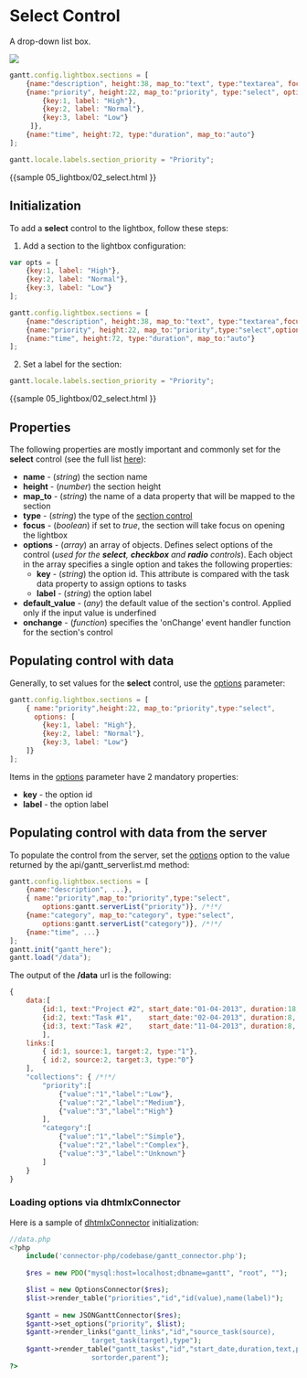 Select Control
=========================

A drop-down list box.

<img src="desktop/select_control.png"/>

~~~js
gantt.config.lightbox.sections = [
	{name:"description", height:38, map_to:"text", type:"textarea", focus:true},
    {name:"priority", height:22, map_to:"priority", type:"select", options: [ /*!*/
    	{key:1, label: "High"},                                               /*!*/
    	{key:2, label: "Normal"},                                             /*!*/
        {key:3, label: "Low"}                                                 /*!*/
     ]},                                                                      /*!*/
    {name:"time", height:72, type:"duration", map_to:"auto"}
];

gantt.locale.labels.section_priority = "Priority";
~~~

{{sample
	05_lightbox/02_select.html
}}

Initialization
-------------------

To add a **select** control to the lightbox, follow these steps:

1) Add a section to the lightbox configuration:

~~~js
var opts = [
	{key:1, label: "High"},                                            
    {key:2, label: "Normal"},                                         
    {key:3, label: "Low"}                                            
];

gantt.config.lightbox.sections = [
	{name:"description", height:38, map_to:"text", type:"textarea",focus:true},
    {name:"priority", height:22, map_to:"priority",type:"select",options:opts},      /*!*/                                                                 
    {name:"time", height:72, type:"duration", map_to:"auto"}
];
~~~

2) Set a label for the section:

~~~js
gantt.locale.labels.section_priority = "Priority";
~~~
	
        
{{sample
	05_lightbox/02_select.html
}}


Properties
-------------

The following properties are mostly important and commonly set for the **select** control (see the full list [here](api/gantt_lightbox_config.md)):

- **name** - (*string*) the section name 
- **height** - (*number*) the section height
- **map_to** - (*string*) the name of a data property that will be mapped to the section
- **type** - (*string*) the type of the [section control](desktop/default_edit_form.md#lightboxcontrols)
- **focus** - (*boolean*) if set to *true*, the section will take focus on opening the lightbox
- **options** - (*array*) an array of objects. Defines select options of the control (*used for the **select**, **checkbox**  and **radio**  controls*). Each object in the array specifies a single option and takes
the following properties:
	- **key** - (*string*) the option id. This attribute is compared with the task data property to assign options to tasks
	- **label** - (*string*) the option label
- **default_value** - (*any*) the default value of the section's control. Applied only if the input value is underfined	
- **onchange** - (*function*) specifies the 'onChange' event handler function for the section's control 


Populating control with data
-------------------------------

Generally, to set values for the **select** control, use the [options](api/gantt_lightbox_config.md) parameter:

~~~js
gantt.config.lightbox.sections = [
    { name:"priority",height:22, map_to:"priority",type:"select",
      options: [ 
		{key:1, label: "High"},                                               
    	{key:2, label: "Normal"},                                             
        {key:3, label: "Low"}                                                
    ]}                                                                    
];
~~~

Items in the [options](api/gantt_lightbox_config.md) parameter have 2 mandatory properties:

- **key** - the option id
- **label** - the option label


Populating control with data from the server
---------------------------------------------

To populate the control from the server, set the [options](api/gantt_lightbox_config.md) option to the value returned by the api/gantt_serverlist.md method:

~~~js
gantt.config.lightbox.sections = [
	{name:"description", ...},
	{ name:"priority",map_to:"priority",type:"select",
		options:gantt.serverList("priority")}, /*!*/
	{name:"category", map_to:"category", type:"select", 
		options:gantt.serverList("category")}, /*!*/
	{name:"time", ...}
];
gantt.init("gantt_here");
gantt.load("/data");
~~~

The output of the **/data** url is the following:

~~~js
{
	data:[
		{id:1, text:"Project #2", start_date:"01-04-2013", duration:18, parent:0},
		{id:2, text:"Task #1", 	  start_date:"02-04-2013", duration:8, parent:1},
		{id:3, text:"Task #2",    start_date:"11-04-2013", duration:8,  parent:1}
		],
	links:[
		{ id:1, source:1, target:2, type:"1"},
		{ id:2, source:2, target:3, type:"0"}
	],
	"collections": { /*!*/
		"priority":[
			{"value":"1","label":"Low"},
			{"value":"2","label":"Medium"},
			{"value":"3","label":"High"}
		],
		"category":[
			{"value":"1","label":"Simple"},
			{"value":"2","label":"Complex"},
			{"value":"3","label":"Unknown"}
		]
	}
}
~~~

### Loading options via dhtmlxConnector

Here is a sample of [dhtmlxConnector](desktop/howtostart_connector.md) initialization:

~~~php
//data.php
<?php
	include('connector-php/codebase/gantt_connector.php');
 
	$res = new PDO("mysql:host=localhost;dbname=gantt", "root", "");

	$list = new OptionsConnector($res);
	$list->render_table("priorities","id","id(value),name(label)");
    
	$gantt = new JSONGanttConnector($res);
    $gantt->set_options("priority", $list);
	$gantt->render_links("gantt_links","id","source_task(source),
                    target_task(target),type");    
	$gantt->render_table("gantt_tasks","id","start_date,duration,text,progress,
                    sortorder,parent");
?>
~~~


